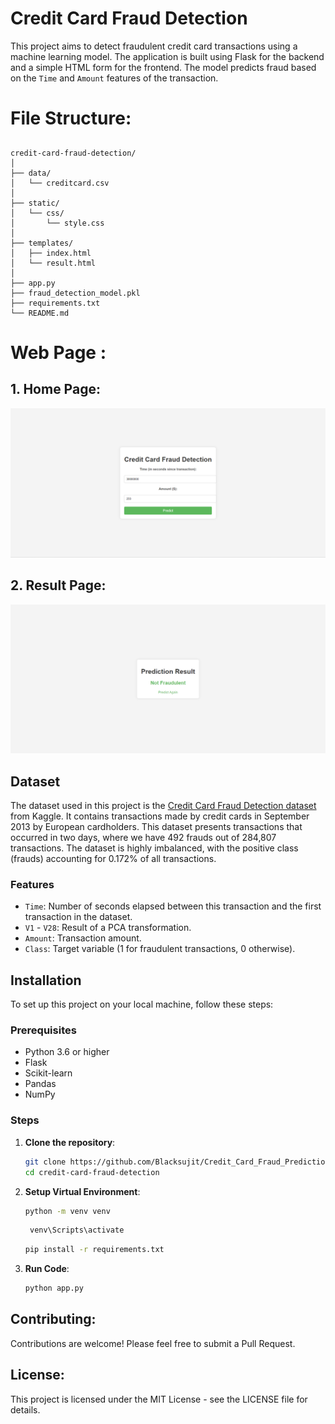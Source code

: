 # Credit Card Fraud Detection

This project aims to detect fraudulent credit card transactions using a machine learning model. The application is built using Flask for the backend and a simple HTML form for the frontend. The model predicts fraud based on the `Time` and `Amount` features of the transaction.

# File Structure:
##
```
credit-card-fraud-detection/
│
├── data/
│   └── creditcard.csv
│
├── static/
│   └── css/
│       └── style.css
│
├── templates/
│   ├── index.html
│   └── result.html
│
├── app.py
├── fraud_detection_model.pkl
├── requirements.txt
└── README.md
```
##

# Web Page :

## 1. Home Page:

![alt text](image-2.png)

## 2. Result Page:

![alt text](image-1.png)

## Dataset

The dataset used in this project is the [Credit Card Fraud Detection dataset](https://www.kaggle.com/datasets/mlg-ulb/creditcardfraud) from Kaggle. It contains transactions made by credit cards in September 2013 by European cardholders. This dataset presents transactions that occurred in two days, where we have 492 frauds out of 284,807 transactions. The dataset is highly imbalanced, with the positive class (frauds) accounting for 0.172% of all transactions.

### Features

- `Time`: Number of seconds elapsed between this transaction and the first transaction in the dataset.
- `V1` - `V28`: Result of a PCA transformation.
- `Amount`: Transaction amount.
- `Class`: Target variable (1 for fraudulent transactions, 0 otherwise).

## Installation

To set up this project on your local machine, follow these steps:

### Prerequisites

- Python 3.6 or higher
- Flask
- Scikit-learn
- Pandas
- NumPy

### Steps

1. **Clone the repository**:

   ```bash
   git clone https://github.com/Blacksujit/Credit_Card_Fraud_Prediction-.git
   cd credit-card-fraud-detection

2. **Setup Virtual Environment**:

    ```bash
    python -m venv venv
    ```
    ```bash
     venv\Scripts\activate
    ```
    ```bash
    pip install -r requirements.txt
    ```

3. **Run Code**:

     ```bash
     python app.py
     ```


## Contributing:

Contributions are welcome! Please feel free to submit a Pull Request.

## License:

This project is licensed under the MIT License - see the LICENSE file for details.
 
